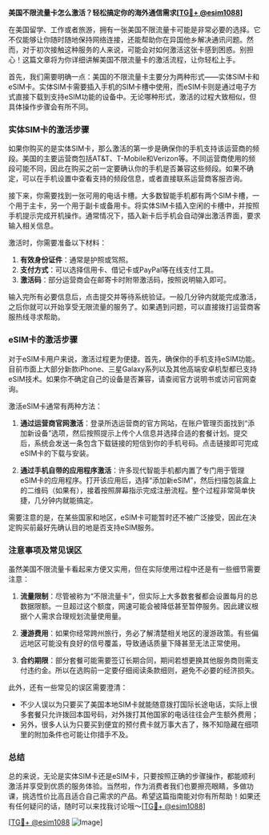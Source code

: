 **美国不限流量卡怎么激活？轻松搞定你的海外通信需求[[TG💪+ @esim1088](https://t.me/s/esim1088)]**

在美国留学、工作或者旅游，拥有一张美国不限流量卡可能是非常必要的选择。它不仅能够让你随时随地保持网络连接，还能帮助你在异国他乡解决通讯问题。然而，对于初次接触这种服务的人来说，可能会对如何激活这张卡感到困惑。别担心！这篇文章将为你详细讲解美国不限流量卡的激活流程，让你轻松上手。

首先，我们需要明确一点：美国的不限流量卡主要分为两种形式——实体SIM卡和eSIM卡。实体SIM卡需要插入手机的SIM卡槽中使用，而eSIM卡则是通过电子方式直接下载到支持eSIM功能的设备中。无论哪种形式，激活的过程大致相似，但具体操作步骤会有所不同。

### 实体SIM卡的激活步骤

如果你购买的是实体SIM卡，那么激活的第一步是确保你的手机支持该运营商的频段。美国的主要运营商包括AT&T、T-Mobile和Verizon等。不同运营商使用的频段可能不同，因此在购买之前一定要确认你的手机是否兼容这些频段。如果不确定，可以在手机设置中查看支持的频段信息，或者直接联系运营商客服咨询。

接下来，你需要找到一张可用的电话卡槽。大多数智能手机都有两个SIM卡槽，一个用于主卡，另一个用于副卡或备用卡。将实体SIM卡插入空闲的卡槽中，并按照手机提示完成开机操作。通常情况下，插入新卡后手机会自动弹出激活界面，要求输入相关信息。

激活时，你需要准备以下材料：
1. **有效身份证件**：通常是护照或驾照。
2. **支付方式**：可以选择信用卡、借记卡或PayPal等在线支付工具。
3. **激活码**：部分运营商会在邮寄卡时附带激活码，按照说明输入即可。

输入完所有必要信息后，点击提交并等待系统验证。一般几分钟内就能完成激活，之后你就可以开始享受无限流量的服务了。如果遇到问题，可以直接拨打运营商客服热线寻求帮助。

### eSIM卡的激活步骤

对于eSIM卡用户来说，激活过程更为便捷。首先，确保你的手机支持eSIM功能。目前市面上大部分新款iPhone、三星Galaxy系列以及其他高端安卓机型都已支持eSIM技术。如果你不确定自己的设备是否兼容，请查阅官方说明书或访问官网查询。

激活eSIM卡通常有两种方法：
1. **通过运营商官网激活**：登录所选运营商的官方网站，在账户管理页面找到“添加新设备”选项，然后按照提示上传个人信息并选择合适的套餐计划。提交后，系统会发送一条包含下载链接的短信到你的手机号码。点击链接即可完成eSIM卡的下载与安装。
   
2. **通过手机自带的应用程序激活**：许多现代智能手机都内置了专门用于管理eSIM卡的应用程序。打开该应用后，选择“添加新eSIM”，然后扫描包装盒上的二维码（如果有），接着按照屏幕指示完成注册流程。整个过程非常简单快捷，几分钟内就能搞定。

需要注意的是，在某些国家和地区，eSIM卡可能暂时还不被广泛接受，因此在决定购买前最好先确认目的地是否支持eSIM服务。

### 注意事项及常见误区

虽然美国不限流量卡看起来方便又实用，但在实际使用过程中还是有一些细节需要注意：

1. **流量限制**：尽管被称为“不限流量卡”，但实际上大多数套餐都会设置每月的总数据限额。一旦超过这个额度，网速可能会被降低甚至暂停服务。因此建议根据个人需求合理规划流量使用量。

2. **漫游费用**：如果你经常跨州旅行，务必了解清楚相关地区的漫游政策。有些偏远地区可能没有良好的信号覆盖，导致通话质量下降甚至无法正常使用。

3. **合约期限**：部分套餐可能需要签订长期合同，期间若想更换其他服务商则需支付违约金。所以在选购前一定要仔细阅读条款细则，避免不必要的经济损失。

此外，还有一些常见的误区需要澄清：
- 不少人误以为只要买了美国本地SIM卡就能随意拨打国际长途电话，实际上很多套餐只允许拨回本国号码，对外拨打其他国家的电话往往会产生额外费用；
- 另外，很多人认为只要买到便宜的预付费卡就万事大吉了，殊不知隐藏在细项里的附加条件也可能让你措手不及。

### 总结

总的来说，无论是实体SIM卡还是eSIM卡，只要按照正确的步骤操作，都能顺利激活并享受到优质的服务体验。当然啦，作为消费者我们也要擦亮眼睛，多做功课，挑选性价比高且适合自己需求的产品。希望这篇指南能对你有所帮助！如果还有任何疑问的话，随时可以来找我讨论哦～[[TG💪+ @esim1088](https://t.me/s/esim1088)]

[[TG💪+ @esim1088](https://t.me/s/esim1088) ![Image](https://i.postimg.cc/4NQfJmqS/Snipaste-2025-05-13-00-14-12.png)]